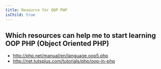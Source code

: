 ```yaml
---
title: Resource for OOP PHP
isChild: true
---
```


## Which resources can help me to start learning OOP PHP (Object Oriented PHP)

* http://php.net/manual/en/language.oop5.php
* http://net.tutsplus.com/tutorials/php/oop-in-php